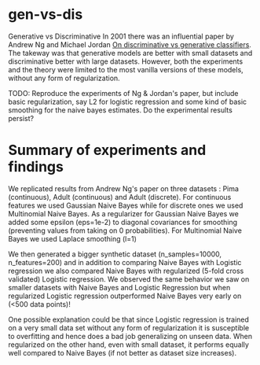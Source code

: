 # gen-vs-dis
Generative vs Discriminative
In 2001 there was an influential paper by Andrew Ng and Michael Jordan [On discriminative vs generative classifiers](https://ai.stanford.edu/~ang/papers/nips01-discriminativegenerative.pdf). The takeway was that generative models are better with small datasets and discriminative better with large datasets. However, both the experiments and the theory were limited to the most vanilla versions of these models, without any form of regularization.

TODO: Reproduce the experiments of Ng & Jordan's paper, but include basic regularization, say L2 for logistic regression and some kind of basic smoothing for the naive bayes estimates. Do the experimental results persist?


# Summary of experiments and findings

We replicated results from Andrew Ng's paper on three datasets : Pima (continuous), Adult (continuous) and Adult (discrete).
For continuous features we used Gaussian Naive Bayes while for discrete ones we used Multinomial Naive Bayes. As a regularizer for Gaussian Naive Bayes we added some epsilon (eps=1e-2) to diagonal covariances for smoothing (preventing values from taking on 0 probabilities). For Multinomial Naive Bayes we used Laplace smoothing (l=1)

We then generated a bigger synthetic dataset (n_samples=10000, n_features=200) and in addition to comparing Naive Bayes with Logistic regression we also compared Naive Bayes with regularized (5-fold cross validated) Logistic regression. 
We observed the same behavior we saw on smaller datasets with Naive Bayes and Logistic Regression but when regularized Logistic regression outperformed Naive Bayes very early on (<500 data points)!  

One possible explanation could be that since Logistic regression is trained on a very small data set without any form of regularization it is susceptible to overfitting and hence does a bad job generalizing on unseen data. When regularized on the other hand, even with small dataset, it performs equally well compared to Naive Bayes (if not better as dataset size increases).
